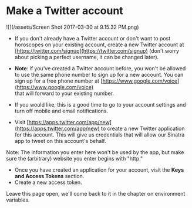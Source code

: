 # Make a Twitter account

![](/assets/Screen Shot 2017-03-30 at 9.15.32 PM.png)

* If you don't already have a Twitter account or don't want to post horoscopes on your existing account, create a new Twitter account at [https://twitter.com/signup](https://twitter.com/signup) \(don't worry about picking a perfect username, it can be changed later\).

* **Note**: if you've created a Twitter account before, you won't be allowed to use the same phone number to sign up for a new account. You can sign up for a free phone number at [https://www.google.com/voice](https://www.google.com/voice)  
  that will forward to your existing number.

* If you would like, this is a good time to go to your account settings and turn off mobile and email notifications.

* Visit [https://apps.twitter.com/app/new](https://apps.twitter.com/app/new) to create a new Twitter application for this account. This will give us credentials that will allow our Sinatra app to tweet on this account's behalf.

Note: The information you enter here won't be used by the app, but make sure the \(arbitrary\) website you enter begins with "http."

* Once you have created an application for your account, visit the **Keys and Access Tokens** section.
* Create a new access token.

Leave this page open, we'll come back to it in the chapter on environment variables.



